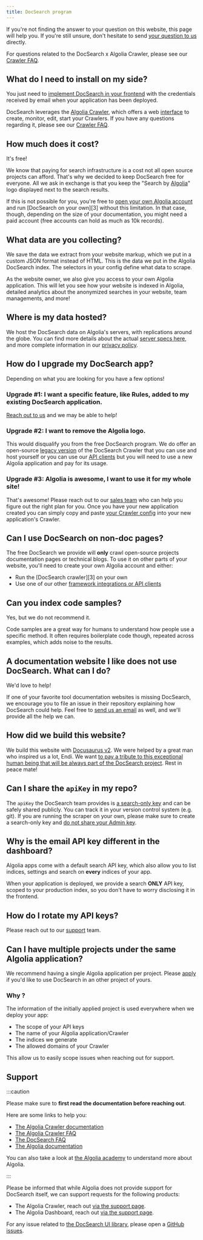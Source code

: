 ```yaml
---
title: DocSearch program
---
```


If you're not finding the answer to your question on this website, this page will help you. If you're still unsure, don't hesitate to send [your question to us][1] directly.

For questions related to the DocSearch x Algolia Crawler, please see our [Crawler FAQ](/docs/crawler).

## What do I need to install on my side?

You just need to [implement DocSearch in your frontend](/docs/DocSearch-v3) with the credentials received by email when your application has been deployed.

DocSearch leverages the [Algolia Crawler](https://www.algolia.com/products/search-and-discovery/crawler/), which offers a web [interface](https://crawler.algolia.com/) to create, monitor, edit, start your Crawlers. If you have any questions regarding it, please see our [Crawler FAQ](/docs/crawler).

## How much does it cost?

It's free!

We know that paying for search infrastructure is a cost not all open source projects can afford. That's why we decided to keep DocSearch free for everyone. All we ask in exchange is that you keep the "Search by [Algolia][2]" logo displayed next to the search results.

If this is not possible for you, you're free to [open your own Algolia account](https://www.algolia.com/pricing) and run [DocSearch on your own][3] without this limitation. In that case, though, depending on the size of your documentation, you might need a paid account (free accounts can hold as much as 10k records).

## What data are you collecting?

We save the data we extract from your website markup, which we put in a custom JSON format instead of HTML. This is the data we put in the Algolia DocSearch index. The selectors in your config define what data to scrape.

As the website owner, we also give you access to your own Algolia application. This will let you see how your website is indexed in Algolia, detailed analytics about the anonymized searches in your website, team managements, and more!

## Where is my data hosted?

We host the DocSearch data on Algolia's servers, with replications around the globe. You can find more details about the actual [server specs here](https://www.algolia.com/doc/guides/infrastructure/servers/), and more complete information in our [privacy policy](https://www.algolia.com/policies/privacy).

## How do I upgrade my DocSearch app?

Depending on what you are looking for you have a few options!

### Upgrade #1: I want a specific feature, like Rules, added to my existing DocSearch application.

[Reach out to us](https://algolia.com/support) and we may be able to help!

### Upgrade #2: I want to remove the Algolia logo.

This would disqualify you from the free DocSearch program. We do offer an open-source
[legacy version](https://docsearch.algolia.com/docs/run-your-own) of the DocSearch Crawler that you can use and
host yourself or you can use our [API clients](https://www.algolia.com/doc/api-client/getting-started/install/javascript/?client=javascript) but you will need to use a new Algolia application and pay for its usage.

### Upgrade #3: Algolia is awesome, I want to use it for my whole site!

That's awesome! Please reach out to our [sales team](https://www.algolia.com/contactus/)
who can help you figure out the right plan for you. Once you have your new application
created you can simply copy and paste [your Crawler config](https://docsearch.algolia.com/docs/templates) into your new application's
Crawler.

## Can I use DocSearch on non-doc pages?

The free DocSearch we provide will **only** crawl open-source projects documentation pages or technical blogs. To use it on other parts of your website, you'll need to create your own Algolia account and either:

- Run the [DocSearch crawler][3] on your own
- Use one of our other [framework integrations or API clients](https://www.algolia.com/doc/api-client/getting-started/install/javascript/?client=javascript)

## Can you index code samples?

Yes, but we do not recommend it.

Code samples are a great way for humans to understand how people use a specific method. It often requires boilerplate code though, repeated across examples, which adds noise to the results.

## A documentation website I like does not use DocSearch. What can I do?

We'd love to help!

If one of your favorite tool documentation websites is missing DocSearch, we encourage you to file an issue in their repository explaining how DocSearch could help. Feel free to [send us an email][1] as well, and we'll provide all the help we can.

## How did we build this website?

We build this website with [Docusaurus v2](https://docusaurus.io/). We were helped by a great man who inspired us a lot, Endi. We want [to pay a tribute to this exceptional human being that will be always part of the DocSearch project](https://docusaurus.io/blog/2020/01/07/tribute-to-endi). Rest in peace mate!

## Can I share the `apiKey` in my repo?

The `apiKey` the DocSearch team provides is [a search-only key](https://www.algolia.com/doc/guides/security/api-keys/#search-only-api-key) and can be safely shared publicly. You can track it in your version control system (e.g. git). If you are running the scraper on your own, please make sure to create a search-only key and [do not share your Admin key](https://www.algolia.com/doc/guides/security/api-keys/#admin-api-key).

## Why is the email API key different in the dashboard?

Algolia apps come with a default search API key, which also allow you to list indices, settings and search on **every** indices of your app.

When your application is deployed, we provide a search **ONLY** API key, scoped to your production index, so you don't have to worry disclosing it in the frontend.

## How do I rotate my API keys?

Please reach out to our [support](https://algolia.com/support) team.

## Can I have multiple projects under the same Algolia application?

We recommend having a single Algolia application per project. Please [apply](/apply) if you'd like to use DocSearch in an other project of yours.

### Why ?

The information of the initially applied project is used everywhere when we deploy your app:

- The scope of your API keys
- The name of your Algolia application/Crawler
- The indices we generate
- The allowed domains of your Crawler

This allow us to easily scope issues when reaching out for support.

## Support

:::caution

Please make sure to **first read the documentation before reaching out**.

Here are some links to help you:

- [The Algolia Crawler documentation](https://www.algolia.com/doc/tools/crawler/getting-started/overview/)
- [The Algolia Crawler FAQ](/docs/crawler)
- [The DocSearch FAQ](/docs/DocSearch-program)
- [The Algolia documentation](https://www.algolia.com/doc/)

You can also take a look at [the Algolia academy](https://academy.algolia.com/trainings) to understand more about Algolia.

:::

Please be informed that while Algolia does not provide support for DocSearch itself, we can support requests for the following products:

- The Algolia Crawler, reach out [via the support page](https://algolia.com/support).
- The Algolia Dashboard, reach out [via the support page](https://algolia.com/support).

For any issue related to [the DocSearch UI library](https://github.com/algolia/docsearch), please open a [GitHub issues](https://github.com/algolia/docsearch/issues).

[1]: mailto:docsearch@algolia.com
[2]: https://www.algolia.com/
